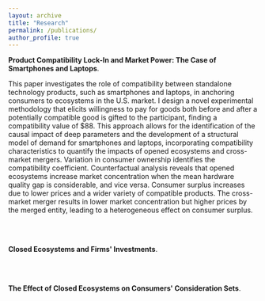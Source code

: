 ```yaml
---
layout: archive
title: "Research"
permalink: /publications/
author_profile: true
---
```

<p> <strong>Product Compatibility Lock-In and Market Power: The Case of Smartphones and Laptops</strong>.</p>

This paper investigates the role of compatibility between standalone technology products, such as smartphones and laptops, in anchoring consumers to ecosystems in the U.S. market. I design a novel experimental methodology that elicits willingness to pay for goods both before and after a potentially compatible good is gifted to the participant, finding a compatibility value of $88. This approach allows for the identification of the causal impact of deep parameters and the development of a structural model of demand for smartphones and laptops, incorporating compatibility characteristics to quantify the impacts of opened ecosystems and cross-market mergers. Variation in consumer ownership identifies the compatibility coefficient. Counterfactual analysis reveals that opened ecosystems increase market concentration when the mean hardware quality gap is considerable, and vice versa. Consumer surplus increases due to lower prices and a wider variety of compatible products. The cross-market merger results in lower market concentration but higher prices by the merged entity, leading to a heterogeneous effect on consumer surplus.
  



<br> <br>

<p> <strong>Closed Ecosystems and Firms' Investments</strong>.</p>
 
<br> <br>

<p> <strong>The Effect of Closed Ecosystems on Consumers' Consideration Sets</strong>.</p>
 

<!--
{% if site.author.googlescholar %}
  <div class="wordwrap">You can also find my articles on <a href="{{site.author.googlescholar}}">my Google Scholar profile</a>.</div>
{% endif %}

{% include base_path %}

{% for post in site.publications reversed %}
  {% include archive-single.html %}
{% endfor %}

-->
